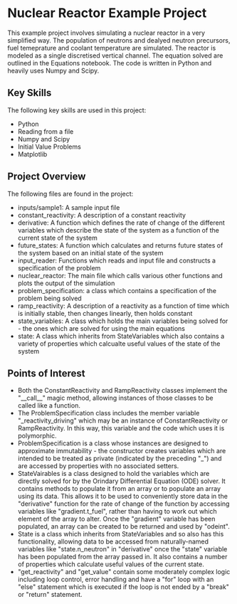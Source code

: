 # Nuclear Reactor Example Project

This example project involves simulating a nuclear reactor in a very simplified way.
The population of neutrons and dealyed neutron precursors, fuel temeprature and coolant temperature are simulated.
The reactor is modeled as a single discretised vertical channel.
The equation solved are outlined in the Equations notebook.
The code is written in Python and heavily uses Numpy and Scipy.

## Key Skills

The following key skills are used in this project:

* Python
* Reading from a file
* Numpy and Scipy
* Initial Value Problems
* Matplotlib

## Project Overview

The following files are found in the project:

* inputs/sample1: A sample input file
* constant_reactivity: A description of a constant reactivity
* derivative: A function which defines the rate of change of the different variables which describe the state of the system as a function of the current state of the system
* future_states: A function which calculates and returns future states of the system based on an initial state of the system
* input_reader: Functions which reads and input file and constructs a specification of the problem
* nuclear_reactor: The main file which calls various other functions and plots the output of the simulation
* problem_specification: a class which contains a specification of the problem being solved
* ramp_reactivity: A description of a reactivity as a function of time which is initially stable, then changes linearly, then holds constant
* state_variables: A class which holds the main variables being solved for - the ones which are solved for using the main equations
* state: A class which inherits from StateVariables which also contains a variety of properties which calcualte useful values of the state of the system

## Points of Interest

* Both the ConstantReactivity and RampReactivity classes implement the "\_\_call\_\_" magic method, allowing instances of those classes to be called like a function.
* The ProblemSpecification class includes the member variable "\_reactivity_driving" which may be an instance of ConstantReactivity or RampReactivity. In this way, this variable and the code which uses it is polymorphic.
* ProblemSpecification is a class whose instances are designed to approximate immutability - the constructor creates variables which are intended to be treated as private (indicated by the preceding "\_") and are accessed by properties with no associated setters.
* StateVairables is a class designed to hold the variables which are directly solved for by the Orindary Differential Equation (ODE) solver. It contains methods to populate it from an array or to populate an array using its data. This allows it to be used to conveniently store data in the "derivative" function for the rate of change of the function by accessing variables like "gradient.t_fuel", rather than having to work out which element of the array to alter. Once the "gradient" variable has been populated, an array can be created to be returned and used by "odeint".
* State is a class which inherits from StateVariables and so also has this functionality, allowing data to be accessed from naturally-named variables like "state.n_neutron" in "derivative" once the "state" variable has been populated from the array passed in. It also contains a number of properties which calculate useful values of the current state.
* "get_reactivity" and "get_value" contain some moderately complex logic including loop control, error handling and have a "for" loop with an "else" statement which is executed if the loop is not ended by a "break" or "return" statement.
